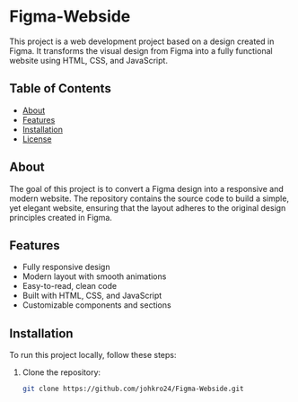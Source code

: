 # Figma-Webside

This project is a web development project based on a design created in Figma. It transforms the visual design from Figma into a fully functional website using HTML, CSS, and JavaScript.

## Table of Contents
- [About](#about)
- [Features](#features)
- [Installation](#installation)
- [License](#license)

## About
The goal of this project is to convert a Figma design into a responsive and modern website. The repository contains the source code to build a simple, yet elegant website, ensuring that the layout adheres to the original design principles created in Figma.

## Features
- Fully responsive design
- Modern layout with smooth animations
- Easy-to-read, clean code
- Built with HTML, CSS, and JavaScript
- Customizable components and sections

## Installation
To run this project locally, follow these steps:

1. Clone the repository:
   ```bash
   git clone https://github.com/johkro24/Figma-Webside.git
